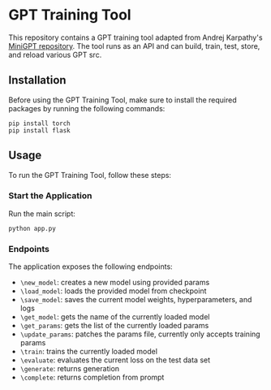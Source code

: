 
# GPT Training Tool

This repository contains a GPT training tool adapted from Andrej Karpathy's [MiniGPT repository](https://github.com/karpathy/minGPT).
The tool runs as an API and can build, train, test, store, and reload various GPT src.

## Installation

Before using the GPT Training Tool, make sure to install the required packages by running the following commands:

```shell
pip install torch
pip install flask
```

## Usage

To run the GPT Training Tool, follow these steps:

### Start the Application

Run the main script:

```shell
python app.py
```

### Endpoints

The application exposes the following endpoints:
- `\new_model`: creates a new model using provided params
- `\load_model`: loads the provided model from checkpoint
- `\save_model`: saves the current model weights, hyperparameters, and logs
- `\get_model`: gets the name of the currently loaded model
- `\get_params`: gets the list of the currently loaded params
- `\update_params`: patches the params file, currently only accepts training params
- `\train`: trains the currently loaded model
- `\evaluate`: evaluates the current loss on the test data set
- `\generate`: returns generation
- `\complete`: returns completion from prompt
